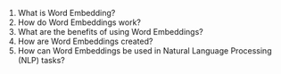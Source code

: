 1. What is Word Embedding?
2. How do Word Embeddings work?
3. What are the benefits of using Word Embeddings?
4. How are Word Embeddings created?
5. How can Word Embeddings be used in Natural Language Processing (NLP) tasks?